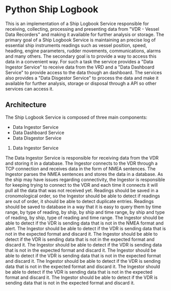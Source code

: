 # Python Ship Logbook

This is an implementation of a Ship Logbook Service responsible for receiving, collecting, processing and presenting data from "VDR - Vessel Data Recorders" and making it available for further analysis or storage. The primary goal of a Ship Logbook Service is maintaining an precise log of essential ship instruments readings such as vessel position, speed, heading, engine parameters, rudder movements, communications, alarms and many others. The secondary goal is to provide a way to access this data in a convenient way. For such a task the service provides a "Data Ingestor Service" to receive data from the VRD and a "Data Dashboard Service" to provide access to the data though an dashboard. The services also provides a "Data Disgestor Service" to process the data and make it available for further analysis,  storage or disposal through a API so other services can access it.

## Architecture

The Ship Logbook Service is composed of three main components:

- Data Ingestor Service
- Data Dashboard Service
- Data Disgestor Service

1) Data Ingestor Service

The Data Ingestor Service is responsible for receiving data from the VDR and storing it in a database. The Ingestor connects to the VDR through a TCP connection and receives data in the form of NMEA sentences. The Ingestor parses the NMEA sentences and stores the data in a database. As the ship may have issues regarding connectivity, the Ingestor is responsible for keeping trying to connect to the VDR and each time it connects it will pull all the data that was not received yet. Readings should be saved in a cronomological order, so the Ingestor should be able to detect if readings are out of order, it should be able to detect duplicate entries. Readings should be saved to database in a way that it is easy to query them by time range, by type of reading, by ship, by ship and time range, by ship and type of reading, by ship, type of reading and time range. The Ingestor should be able to detect if the VDR is sending data that is not in the NMEA format and alert. The Ingestor should be able to detect if the VDR is sending data that is not in the expected format and discard it. The Ingestor should be able to detect if the VDR is sending data that is not in the expected format and discard it. The Ingestor should be able to detect if the VDR is sending data that is not in the expected format and discard it. The Ingestor should be able to detect if the VDR is sending data that is not in the expected format and discard it. The Ingestor should be able to detect if the VDR is sending data that is not in the expected format and discard it. The Ingestor should be able to detect if the VDR is sending data that is not in the expected format and discard it. The Ingestor should be able to detect if the VDR is sending data that is not in the expected format and discard it.